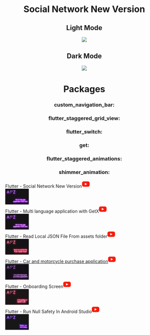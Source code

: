 <html>
  <body>
  <center> 
    <h1> Social Network New Version </h1>
    <h2> Light Mode </h2>
    <img src="assets/images/light-text-social-network-voice-gif.gif">
    <h2> Dark Mode </h2>
    <img src="assets/images/dark-text-social-network-voice-gif.gif">
    <br>
    <h1> Packages </h1>
    <h3> custom_navigation_bar: </h3>
    <h3> flutter_staggered_grid_view: </h3>
    <h3> flutter_switch: </h3>
    <h3> get: </h3>
    <h3> flutter_staggered_animations: </h3>
    <h3> shimmer_animation: </h3>
    
  </center>
    </body>
  </html>




Flutter - Social Network New Version[![watch](assets/images/youtube.png)](https://youtu.be/qdjpkSgtOdU)
<br>
<img src="assets/images/cover-one.jpg" height= 50px>  
Flutter - Multi language application with GetX[![watch](assets/images/youtube.png)](https://youtu.be/olSz37yo0Ws)
<br>
<img src="assets/images/cover-one.jpg" height= 50px>
<br>
Flutter - Read Local JSON File From assets folder[![watch](assets/images/youtube.png)](https://www.youtube.com/watch?v=DxKBqwwMSD4&t=1639s)
<br>
<img src="assets/images/pink-cover2.png" height= 50px>
<br>
[Flutter - Car and motorcycle purchase application](https://github.com/abolfazlzareikma/afz-car-motorcycle)[![watch](assets/images/youtube.png)](https://www.youtube.com/watch?v=wVF_WMaJgYs)
<br>
<img src="assets/images/cover-three.jpg" height= 50px>
<br>
Flutter - Onboarding Screen[![watch](assets/images/youtube.png)](https://www.youtube.com/watch?v=r0OYR0rsdnQ&t=282s)
<br>
<img src="assets/images/cover-four.jpg" height= 50px>
<br>
Flutter - Run Null Safety In Android Studio[![watch](assets/images/youtube.png)](https://www.youtube.com/watch?v=IWNSBrzw8sQ&t=200s)
<br>
<img src="assets/images/cover-five.jpg" height= 50px>


